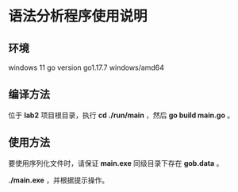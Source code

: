# 语法分析程序使用说明

## 环境

windows 11
go version go1.17.7 windows/amd64

## 编译方法

位于 **lab2** 项目根目录，执行 **cd ./run/main** ，然后 **go build main.go** 。

## 使用方法

要使用序列化文件时，请保证 **main.exe** 同级目录下存在 **gob.data** 。

**./main.exe** ，并根据提示操作。